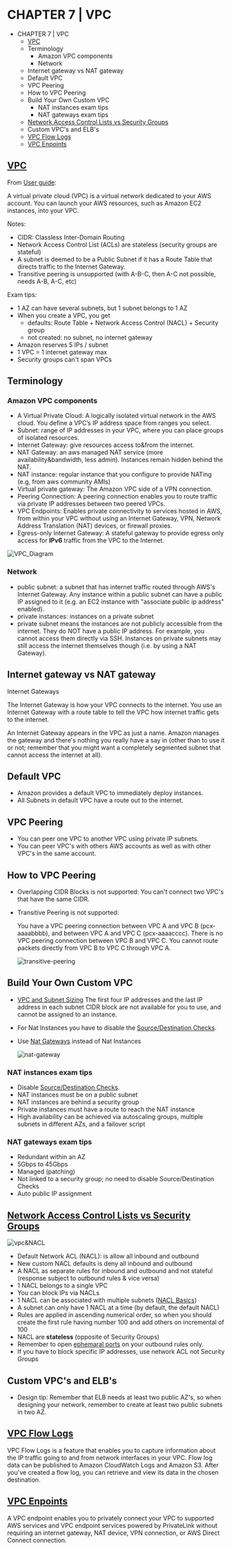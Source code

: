 # CHAPTER 7 | VPC
<!-- TOC -->

- CHAPTER 7 | VPC
  - [VPC](https://aws.amazon.com/vpc/)
  - Terminology
    - Amazon VPC components
    - Network
  - Internet gateway vs NAT gateway
  - Default VPC
  - VPC Peering
  - How to VPC Peering
  - Build Your Own Custom VPC
    - NAT instances exam tips
    - NAT gateways exam tips
  - [Network Access Control Lists vs Security Groups](https://docs.aws.amazon.com/vpc/latest/userguide/VPC_Security.html)
  - Custom VPC's and ELB's
  - [VPC Flow Logs](https://docs.aws.amazon.com/vpc/latest/userguide/flow-logs.html)
  - [VPC Enpoints](https://docs.aws.amazon.com/vpc/latest/userguide/vpc-endpoints.html)

<!-- /TOC -->
## [VPC](https://aws.amazon.com/vpc/)

From [User guide](https://docs.aws.amazon.com/en_pv/vpc/latest/userguide/what-is-amazon-vpc.html):

A virtual private cloud (VPC) is a virtual network dedicated to your AWS account. You can launch your AWS resources, such as Amazon EC2 instances, into your VPC. 

Notes:
* CIDR: Classless Inter-Domain Routing
* Network Access Control List (ACLs) are stateless (security groups are stateful)
* A subnet is deemed to be a Public Subnet if it has a Route Table that directs traffic to the Internet Gateway.
* Transitive peering is unsupported (with A-B-C, then A-C not possible, needs A-B, A-C, etc)

Exam tips:
* 1 AZ can have several subnets, but 1 subnet belongs to 1 AZ
* When you create a VPC, you get 
  * defaults: Route Table + Network Access Control (NACL) + Security group
  * not created: no subnet, no internet gateway
* Amazon reserves 5 IPs / subnet
* 1 VPC = 1 internet gateway max
* Security groups can't span VPCs


## Terminology
### Amazon VPC components

* A Virtual Private Cloud: A logically isolated virtual network in the AWS cloud. You define a VPC’s IP address space from ranges you select.
* Subnet: range of IP addresses in your VPC, where you can place groups of isolated resources.
* Internet Gateway: give resources access to&from the internet.
* NAT Gateway: an aws managed NAT service (more availability&bandwidth, less admin). Instances remain hidden behind the NAT.
* NAT instance: regular instance that you configure to provide NATing (e.g, from aws community AMIs)
* Virtual private gateway: The Amazon VPC side of a VPN connection.
* Peering Connection: A peering connection enables you to route traffic via private IP addresses between two peered VPCs.
* VPC Endpoints: Enables private connectivity to services hosted in AWS, from within your VPC without using an Internet Gateway, VPN, Network Address Translation (NAT) devices, or firewall proxies.
* Egress-only Internet Gateway: A stateful gateway to provide egress only access for **IPv6** traffic from the VPC to the Internet.

![VPC_Diagram](https://docs.aws.amazon.com/vpc/latest/userguide/images/default-vpc-diagram.png)

### Network
* public subnet: a subnet that has internet traffic routed through AWS's Internet Gateway. Any instance within a public subnet can have a public IP assigned to it (e.g. an EC2 instance with "associate public ip address" enabled).
* private instances: instances on a private subnet
* private subnet means the instances are not publicly accessible from the internet. They do NOT have a public IP address. For example, you cannot access them directly via SSH. Instances on private subnets may still access the internet themselves though (i.e. by using a NAT Gateway).

## Internet gateway vs NAT gateway
Internet Gateways

The Internet Gateway is how your VPC connects to the internet. You use an Internet Gateway with a route table to tell the VPC how internet traffic gets to the internet.

An Internet Gateway appears in the VPC as just a name. Amazon manages the gateway and there's nothing you really have a say in (other than to use it or not; remember that you might want a completely segmented subnet that cannot access the internet at all).

## Default VPC

* Amazon provides a default VPC to immediately deploy instances.
* All Subnets in default VPC have a route out to the internet.

## VPC Peering

* You can peer one VPC to another VPC using private IP subnets.
* You can peer VPC's with others AWS accounts as well as with other VPC's in the same account.

## How to VPC Peering

* Overlapping CIDR Blocks is not supported: You can't connect two VPC's that have the same CIDR.
* Transitive Peering is not supported:

    You have a VPC peering connection between VPC A and VPC B (pcx-aaaabbbb), and between VPC A and VPC C (pcx-aaaacccc). There is no VPC peering connection between VPC B and VPC C. You cannot route packets directly from VPC B to VPC C through VPC A.

    ![transitive-peering](https://docs.aws.amazon.com/vpc/latest/peering/images/transitive-peering-diagram.png)

## Build Your Own Custom VPC

* [VPC and Subnet Sizing](https://docs.aws.amazon.com/vpc/latest/userguide/VPC_Subnets.html#vpc-subnet-basics) The first four IP addresses and the last IP address in each subnet CIDR block are not available for you to use, and cannot be assigned to an instance.

* For Nat Instances you have to disable the [Source/Destination Checks](https://docs.aws.amazon.com/vpc/latest/userguide/VPC_NAT_Instance.html#EIP_Disable_SrcDestCheck).
* Use [Nat Gateways](https://docs.aws.amazon.com/vpc/latest/userguide/vpc-nat-gateway.html#nat-gateway-basics) instead of Nat Instances

    ![nat-gateway](https://docs.aws.amazon.com/vpc/latest/userguide/images/nat-gateway-diagram.png)

### NAT instances exam tips
* Disable [Source/Destination Checks](https://docs.aws.amazon.com/vpc/latest/userguide/VPC_NAT_Instance.html#EIP_Disable_SrcDestCheck).
* NAT instances must be on a public subnet
* NAT instances are behind a security group
* Private instances must have a route to reach the NAT instance
* High availability can be achieved via autoscaling groups, multiple subnets in different AZs, and a failover script

### NAT gateways exam tips
* Redundant within an AZ
* 5Gbps to 45Gbps
* Managed (patching)
* Not linked to a security group; no need to disable Source/Destination Checks
* Auto public IP assignment

## [Network Access Control Lists vs Security Groups](https://docs.aws.amazon.com/vpc/latest/userguide/VPC_Security.html)

![vpc&NACL](https://docs.aws.amazon.com/vpc/latest/userguide/images/security-diagram.png)

* Default Network ACL (NACL): is allow all inbound and outbound
* New custom NACL defaults is deny all inbound and outbound
* A NACL as separate rules for inbound and outbound and not stateful (response subject to outbound rules & vice versa)
* 1 NACL belongs to a single VPC
* You can block IPs via NACLs
* 1 NACL can be associated with multiple subnets ([NACL Basics](https://docs.aws.amazon.com/vpc/latest/userguide/vpc-network-acls.html?shortFooter=true))
* A subnet can only have 1 NACL at a time (by default, the default NACL)
* Rules are applied in ascending numerical order, so when you should create the first rule having number 100 and add others on incremental of 100
* NACL are **stateless** (opposite of Security Groups)
* Remember to open [ephemaral ports](https://docs.aws.amazon.com/vpc/latest/userguide/vpc-network-acls.html#nacl-ephemeral-ports) on your outbound rules only.
* If you have to block specific IP addresses, use network ACL not Security Groups

## Custom VPC's and ELB's

* Design tip: Remember that ELB needs at least two public AZ's, so when designing your network, remember to create at least two public subnets in two AZ.

## [VPC Flow Logs](https://docs.aws.amazon.com/vpc/latest/userguide/flow-logs.html)

VPC Flow Logs is a feature that enables you to capture information about the IP traffic going to and from network interfaces in your VPC. Flow log data can be published to Amazon CloudWatch Logs and Amazon S3. After you've created a flow log, you can retrieve and view its data in the chosen destination.

## [VPC Enpoints](https://docs.aws.amazon.com/vpc/latest/userguide/vpc-endpoints.html)

A VPC endpoint enables you to privately connect your VPC to supported AWS services and VPC endpoint services powered by PrivateLink without requiring an internet gateway, NAT device, VPN connection, or AWS Direct Connect connection.